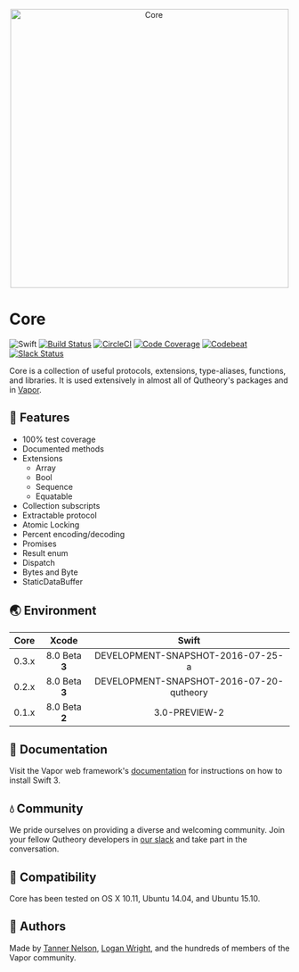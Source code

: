 <p align="center">
    <img 
        src="https://userscontent2.emaze.com/images/bbbef209-eddb-4593-b39e-00a07f035730/0929829d-60e7-42f8-9319-39b38fb729f6.png" 
        align="center" 
        alt="Core"
        width="500px"
    >
</p>

# Core

![Swift](http://img.shields.io/badge/swift-v3.0--dev.07.25-brightgreen.svg)
[![Build Status](https://travis-ci.org/vapor/core.svg?branch=master)](https://travis-ci.org/vapor/core)
[![CircleCI](https://circleci.com/gh/vapor/core.svg?style=shield)](https://circleci.com/gh/vapor/core)
[![Code Coverage](https://codecov.io/gh/vapor/core/branch/master/graph/badge.svg)](https://codecov.io/gh/vapor/core)
[![Codebeat](https://codebeat.co/badges/a793ad97-47e3-40d9-82cf-2aafc516ef4e)](https://codebeat.co/projects/github-com-vapor-core)
[![Slack Status](http://vapor.team/badge.svg)](http://vapor.team)

Core is a collection of useful protocols, extensions, type-aliases, functions, and libraries. It is used extensively in almost all of Qutheory's packages and in [Vapor](https://github.com/vapor/vapor).

## 🚀 Features 

- 100% test coverage
- Documented methods
- Extensions
    - Array
    - Bool
    - Sequence
    - Equatable
- Collection subscripts
- Extractable protocol
- Atomic Locking
- Percent encoding/decoding
- Promises
- Result enum
- Dispatch
- Bytes and Byte
- StaticDataBuffer

## 🌏 Environment

|Core|Xcode|Swift|
|:-:|:-:|:-:|
|0.3.x|8.0 Beta **3**|DEVELOPMENT-SNAPSHOT-2016-07-25-a|
|0.2.x|8.0 Beta **3**|DEVELOPMENT-SNAPSHOT-2016-07-20-qutheory|
|0.1.x|8.0 Beta **2**|3.0-PREVIEW-2|

## 📖 Documentation

Visit the Vapor web framework's [documentation](http://docs.qutheory.io) for instructions on how to install Swift 3. 

## 💧 Community

We pride ourselves on providing a diverse and welcoming community. Join your fellow Qutheory developers in [our slack](slack.qutheory.io) and take part in the conversation.

## 🔧 Compatibility

Core has been tested on OS X 10.11, Ubuntu 14.04, and Ubuntu 15.10.

## 👥 Authors

Made by [Tanner Nelson](https://twitter.com/tanner0101), [Logan Wright](https://twitter.com/logmaestro), and the hundreds of members of the Vapor community.
